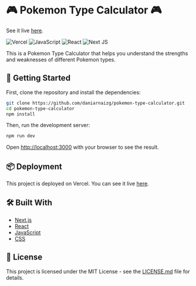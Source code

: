 # 🎮 Pokemon Type Calculator 🎮

See it live [here](https://pokemon-types-calculator.vercel.app/).

![Vercel](https://img.shields.io/badge/vercel-%23000000.svg?style=for-the-badge&logo=vercel&logoColor=white)
![JavaScript](https://img.shields.io/badge/javascript-%23323330.svg?style=for-the-badge&logo=javascript&logoColor=%23F7DF1E)
![React](https://img.shields.io/badge/react-%2320232a.svg?style=for-the-badge&logo=react&logoColor=%2361DAFB)
![Next JS](https://img.shields.io/badge/Next-black?style=for-the-badge&logo=next.js&logoColor=white)

This is a Pokemon Type Calculator that helps you understand the strengths and weaknesses of different Pokemon types.

## 🚀 Getting Started

First, clone the repository and install the dependencies:

```bash
git clone https://github.com/daniarnaizg/pokemon-type-calculator.git
cd pokemon-type-calculator
npm install
```

Then, run the development server:

```bash
npm run dev
```

Open [http://localhost:3000](http://localhost:3000) with your browser to see the result.

## 📦 Deployment

This project is deployed on Vercel. You can see it live [here](https://pokemon-types-calculator.vercel.app/).

## 🛠️ Built With

- [Next.js](https://nextjs.org/)
- [React](https://reactjs.org/)
- [JavaScript](https://www.javascript.com/)
- [CSS](https://developer.mozilla.org/en-US/docs/Web/CSS)

## 📄 License

This project is licensed under the MIT License - see the [LICENSE.md](LICENSE.md) file for details.